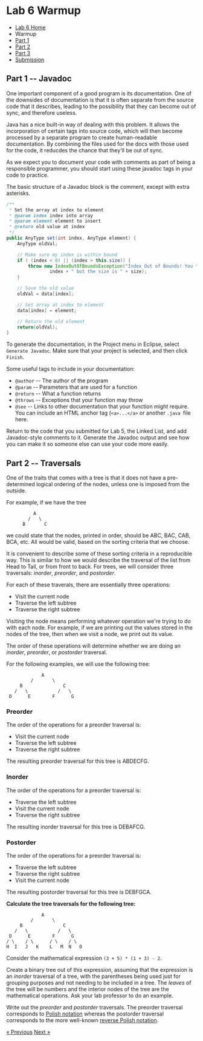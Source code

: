 # Lab 6 Warmup

* [Lab 6 Home](index.html)
* Warmup
* [Part 1](part1.html)
* [Part 2](part2.html)
* [Part 3](part3.html)
* [Submission](submission.html)


## Part 1 -- Javadoc

One important component of a good program is its documentation.  One of the
downsides of documentation is that it is often separate from the source code
that it describes, leading to the possibility that they can become out of
sync, and therefore useless.

Java has a nice built-in way of dealing with this problem.  It allows the
incorporation of certain tags into source code, which will then become
processed by a separate program to create human-readable documentation.  By
combining the files used for the docs with those used for the code, it
reducdes the chance that they'll be out of sync.  

As we expect you to document your code with comments as part of being a
responsible programmer, you should start using these javadoc tags in your code
to practice.

The basic structure of a Javadoc block is the comment, except with extra
asterisks.

```java
/**
 * Set the array at index to element
 * @param index index into array
 * @param element element to insert
 * @return old value at index
 */
public AnyType set(int index, AnyType element) {
	AnyType oldVal;

	// Make sure my index is within bound
	if ( (index < 0) || (index > this.size)) {
		throw new IndexOutOfBoundsException("Index Out of Bounds! You tried to get " +
				index + " but the size is " + size);
	}

	// Save the old value
	oldVal = data[index];

	// Set array at index to element
	data[index] = element;

	// Return the old element
	return(oldVal);
}
```


To generate the documentation, in the Project menu in Eclipse, select
`Generate Javadoc`. Make sure that your project is selected, and then click
`Finish`.

Some useful tags to include in your documentation:
* `@author` -- The author of the program
* `@param` -- Parameters that are used for a function
* `@return` -- What a function returns
* `@throws` -- Exceptions that your function may throw
* `@see` -- Links to other documentation that your function might require.  You
  can include an HTML anchor tag (`<a>...</a>` or another `.java `file here.

Return to the code that you submitted for Lab 5, the Linked List, and add
Javadoc-style comments to it.  Generate the Javadoc output and see how you can
make it so someone else can use your code more easily.


## Part 2 -- Traversals

One of the traits that comes with a tree is that it does not have a
pre-determined logical ordering of the nodes, unless one is imposed from the
outside.  

For example, if we have the tree
```
          A 
        /   \
      B       C
```
we could state that the nodes, printed in order, should be ABC, BAC, CAB, BCA,
etc.  All would be valid, based on the sorting criteria that we choose.

It is convenient to describe some of these sorting criteria in a reproducible
way.  This is similar to how we would describe the traversal of the
list from Head to Tail, or from front to back.  For trees, we will consider
three traversals: *inorder*, *preorder*, and *postorder*.

For each of these traverals, there are essentially three operations:
* Visit the current node
* Traverse the left subtree
* Traverse the right subtree
  
Visiting the node means performing whatever operation we're trying to do with
each node. For example, if we are printing out the values stored in the nodes
of the tree, then when we visit a node, we print out its value.

The order of these operations will determine whether we are doing an
*inorder*, *preorder*, or *postorder* traversal.

For the following examples, we will use the following tree:

 ```
              A
          /       \
      B               C
    /   \           /   \
  D      E        F      G
```

### Preorder

The order of the operations for a preorder traversal is:
* Visit the current node
* Traverse the left subtree
* Traverse the right subtree

The resulting preorder traversal for this tree is ABDECFG.

### Inorder

The order of the operations for a preorder traversal is:
* Traverse the left subtree
* Visit the current node
* Traverse the right subtree

The resulting inorder traversal for this tree is DEBAFCG.


### Postorder

The order of the operations for a preorder traversal is:
* Traverse the left subtree
* Traverse the right subtree
* Visit the current node

The resulting postorder traversal for this tree is DEBFGCA.

**Calculate the tree traversals for the following tree:**

 ```
              A
          /       \
      B               C
    /   \           /   \
  D      E        F      G
 / \    / \      / \    / \ 
H  I   J   K    L   M  N   O
```

Consider the mathematical expression `(3 + 5) * (1 + 3) - 2`.

Create a binary tree out of this expression, assuming that the expression is
an *inorder* traversal of a tree, with the parentheses being used just for
grouping purposes and not needing to be included in a tree. The _leaves_ of
the tree will be numbers and the interior nodes of the tree are the
mathematical operations. Ask your lab professor to do an example.

Write out the *preorder* and *postorder* traversals. The preorder traversal
corresponds to [Polish
notation](https://en.wikipedia.org/wiki/Polish_notation) whereas the postorder
traversal corresponds to the more well-known [reverse Polish
notation](https://en.wikipedia.org/wiki/Reverse_Polish_notation).

[&laquo; Previous](index.html)   [Next &raquo;](part1.html)